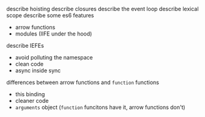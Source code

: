 describe hoisting
describe closures
describe the event loop
describe lexical scope
describe some es6 features
  - arrow functions
  - modules (IIFE under the hood)

describe IEFEs
  - avoid polluting the namespace
  - clean code
  - async inside sync

differences between arrow functions and `function` functions
  - this binding
  - cleaner code
  - `arguments` object (`function` funcitons have it, arrow functions don't)